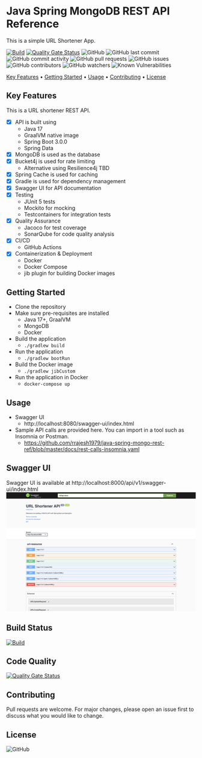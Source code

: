 <!-- markdownlint-configure-file {
  "MD013": {
    "code_blocks": false,
    "tables": false
  },
  "MD033": false,
  "MD041": false
} -->
# Java Spring MongoDB REST API Reference

This is a simple URL Shortener App.

[![Build](https://github.com/rrajesh1979/java-spring-mongo-rest-ref/actions/workflows/build.yml/badge.svg)](https://github.com/rrajesh1979/java-spring-mongo-rest-ref/actions/workflows/build.yml)
[![Quality Gate Status](https://sonarcloud.io/api/project_badges/measure?project=rrajesh1979_java-spring-mongo-rest-ref&metric=alert_status)](https://sonarcloud.io/summary/new_code?id=rrajesh1979_java-spring-mongo-rest-ref)
![GitHub](https://img.shields.io/github/license/rrajesh1979/java-spring-mongo-rest-ref)
![GitHub last commit](https://img.shields.io/github/last-commit/rrajesh1979/java-spring-mongo-rest-ref)
![GitHub commit activity](https://img.shields.io/github/commit-activity/m/rrajesh1979/java-spring-mongo-rest-ref)
![GitHub pull requests](https://img.shields.io/github/issues-pr/rrajesh1979/java-spring-mongo-rest-ref)
![GitHub issues](https://img.shields.io/github/issues/rrajesh1979/java-spring-mongo-rest-ref)
![GitHub contributors](https://img.shields.io/github/contributors/rrajesh1979/java-spring-mongo-rest-ref)
![GitHub watchers](https://img.shields.io/github/watchers/rrajesh1979/java-spring-mongo-rest-ref)
![Known Vulnerabilities](https://snyk.io/test/github/rrajesh1979/java-spring-mongo-rest-ref/badge.svg)

[Key Features](#key-features) •
[Getting Started](#getting-started) •
[Usage](#usage) •
[Contributing](#contributing) •
[License](#license)

## Key Features
This is a URL shortener REST API.
- [X] API is built using
  - Java 17
  - GraalVM native image
  - Spring Boot 3.0.0
  - Spring Data
- [X] MongoDB is used as the database
- [X] Bucket4j is used for rate limiting
  - Alternative using Resilience4j TBD
- [X] Spring Cache is used for caching
- [X] Gradle is used for dependency management
- [X] Swagger UI for API documentation
- [X] Testing
  - JUnit 5 tests
  - Mockito for mocking
  - Testcontainers for integration tests
- [X] Quality Assurance
  - Jacoco for test coverage
  - SonarQube for code quality analysis
- [X] CI/CD
  - GitHub Actions
- [X] Containerization & Deployment
  - Docker
  - Docker Compose
  - jib plugin for building Docker images

## Getting Started
- Clone the repository
- Make sure pre-requisites are installed
  - Java 17+, GraalVM
  - MongoDB
  - Docker
- Build the application
  - `./gradlew build`
- Run the application
  - `./gradlew bootRun`
- Build the Docker image
  - `./gradlew jibCustom`
- Run the application in Docker
  - `docker-compose up`

## Usage
- Swagger UI
  - http://localhost:8080/swagger-ui/index.html
- Sample API calls are provided here. You can import in a tool such as Insomnia or Postman.
  - https://github.com/rrajesh1979/java-spring-mongo-rest-ref/blob/master/docs/rest-calls-insomnia.yaml
  
## Swagger UI
Swagger UI is available at http://localhost:8000/api/v1/swagger-ui/index.html
![alt text](https://github.com/rrajesh1979/java-spring-mongo-rest-ref/blob/master/docs/swagger-ui.png?raw=true)

## Build Status
[![Build](https://github.com/rrajesh1979/java-spring-mongo-rest-ref/actions/workflows/build.yml/badge.svg)](https://github.com/rrajesh1979/java-spring-mongo-rest-ref/actions/workflows/build.yml) 

## Code Quality
[![Quality Gate Status](https://sonarcloud.io/api/project_badges/measure?project=rrajesh1979_java-spring-mongo-rest-ref&metric=alert_status)](https://sonarcloud.io/summary/new_code?id=rrajesh1979_java-spring-mongo-rest-ref)

## Contributing
Pull requests are welcome. For major changes, please open an issue first to discuss what you would like to change.

## License
![GitHub](https://img.shields.io/github/license/rrajesh1979/java-spring-mongo-rest-ref)
